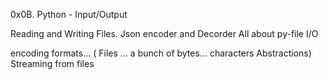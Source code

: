 0x0B. Python - Input/Output

Reading and Writing Files.
Json encoder and Decorder
All about py-file I/O

encoding formats... ( Files ... a bunch of bytes... characters Abstractions)
Streaming from files
